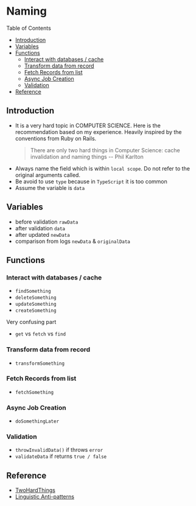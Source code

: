 # Naming <!-- omit in toc -->

Table of Contents

- [Introduction](#introduction)
- [Variables](#variables)
- [Functions](#functions)
  - [Interact with databases / cache](#interact-with-databases--cache)
  - [Transform data from record](#transform-data-from-record)
  - [Fetch Records from list](#fetch-records-from-list)
  - [Async Job Creation](#async-job-creation)
  - [Validation](#validation)
- [Reference](#reference)

## Introduction

- It is a very hard topic in COMPUTER SCIENCE. Here is the recommendation based on my experience. Heavily inspired by the conventions from Ruby on Rails.
  > There are only two hard things in Computer Science: cache invalidation and naming things -- Phil Karlton
- Always name the field which is within `local scope`. Do not refer to the original arguments called.
- Be avoid to use `type` because in `TypeScript` it is too common
- Assume the variable is `data`

## Variables

- before validation `rawData`
- after validation `data`
- after updated `newData`
- comparison from logs `newData` & `originalData`

## Functions

### Interact with databases / cache

- `findSomething`
- `deleteSomething`
- `updateSomething`
- `createSomething`

Very confusing part

- `get` vs `fetch` vs `find`

### Transform data from record

- `transformSomething`

### Fetch Records from list

- `fetchSomething`

### Async Job Creation

- `doSomethingLater`

### Validation

- `throwInvalidData()` if throws `error`
- `validateData` if returns `true / false`

## Reference

- [TwoHardThings](https://martinfowler.com/bliki/TwoHardThings.html "https://martinfowler.com/bliki/TwoHardThings.html")
- [Linguistic Anti-patterns](https://www.linguistic-antipatterns.com/?tab=%22Confusable-methods%22 "https://www.linguistic-antipatterns.com/?tab=%22Confusable-methods%22")

